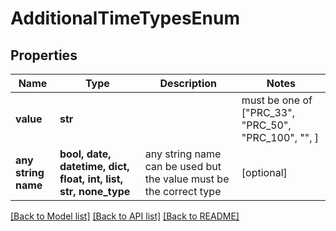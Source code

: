 # AdditionalTimeTypesEnum


## Properties
Name | Type | Description | Notes
------------ | ------------- | ------------- | -------------
**value** | **str** |  |  must be one of ["PRC_33", "PRC_50", "PRC_100", "", ]
**any string name** | **bool, date, datetime, dict, float, int, list, str, none_type** | any string name can be used but the value must be the correct type | [optional]

[[Back to Model list]](../README.md#documentation-for-models) [[Back to API list]](../README.md#documentation-for-api-endpoints) [[Back to README]](../README.md)


